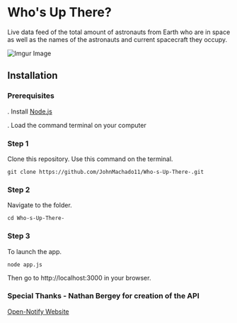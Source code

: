 # Who's Up There? 
Live data feed of the total amount of astronauts from Earth who are in space as well as the names of the astronauts and current spacecraft they occupy. 

![Imgur Image](https://i.imgur.com/JVXQK0Q.png)

## Installation

### Prerequisites

. Install [Node.js](https://nodejs.org)

. Load the command terminal on your computer 

### Step 1

Clone this repository. Use this command on the terminal. 

```
git clone https://github.com/JohnMachado11/Who-s-Up-There-.git
```

### Step 2

Navigate to the folder.

```
cd Who-s-Up-There-
```

### Step 3

To launch the app. 

```
node app.js
```

Then go to http://localhost:3000 in your browser.

###

### Special Thanks - Nathan Bergey for creation of the API

<a href="http://open-notify.org/">Open-Notify Website</a>
